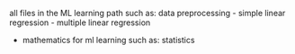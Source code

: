 all files in the ML learning path such as: data preprocessing - simple linear regression - multiple linear regression
+ mathematics for ml learning such as: statistics
